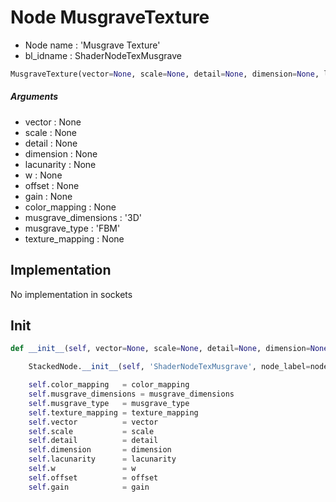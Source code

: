 # Node MusgraveTexture

- Node name : 'Musgrave Texture'
- bl_idname : ShaderNodeTexMusgrave


``` python
MusgraveTexture(vector=None, scale=None, detail=None, dimension=None, lacunarity=None, w=None, offset=None, gain=None, color_mapping=None, musgrave_dimensions='3D', musgrave_type='FBM', texture_mapping=None, node_label=None, node_color=None)
```
##### Arguments

- vector : None
- scale : None
- detail : None
- dimension : None
- lacunarity : None
- w : None
- offset : None
- gain : None
- color_mapping : None
- musgrave_dimensions : '3D'
- musgrave_type : 'FBM'
- texture_mapping : None

## Implementation

No implementation in sockets

## Init

``` python
def __init__(self, vector=None, scale=None, detail=None, dimension=None, lacunarity=None, w=None, offset=None, gain=None, color_mapping=None, musgrave_dimensions='3D', musgrave_type='FBM', texture_mapping=None, node_label=None, node_color=None):

    StackedNode.__init__(self, 'ShaderNodeTexMusgrave', node_label=node_label, node_color=node_color)

    self.color_mapping   = color_mapping
    self.musgrave_dimensions = musgrave_dimensions
    self.musgrave_type   = musgrave_type
    self.texture_mapping = texture_mapping
    self.vector          = vector
    self.scale           = scale
    self.detail          = detail
    self.dimension       = dimension
    self.lacunarity      = lacunarity
    self.w               = w
    self.offset          = offset
    self.gain            = gain
```
